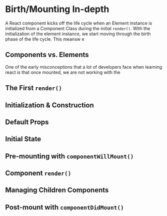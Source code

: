 # Birth/Mounting In-depth
 A React component kicks off the life cycle when an Element instance is initialized from a Component Class during the initial `render()`. With the initialization of the element instance, we start moving through the birth phase of the life cycle. This meansw e 
 
## Components vs. Elements
 One of the early misconceptions that a lot of developers face when learning react is that once mounted, we are not working with the 
 
## The First `render()`
 
## Initialization & Construction

## Default Props

## Initial State

## Pre-mounting with `componentWillMount()`

## Component `render()`

## Managing Children Components

## Post-mount with `componentDidMount()`

 